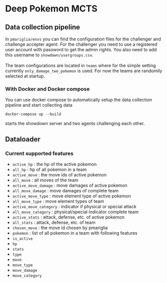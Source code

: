 # Deep Pokemon MCTS

## Data collection pipeline

In ```pmariglia/envs``` you can find the configuration
files for the challenger and challenge accepter agent. 
For the challenger you need to use a registered user account
with password to get the admin rights. You also need to
add this username to ```showdown/usergroups.csv```. <br><br>
The team configurations are located in ```teams``` where
for the simple setting currently ```only_damage_two_pokemon```
is used. For now the teams are randomily selected at startup.

### With Docker and Docker compose

You can use docker compose to automatically setup the
data collection pipeline and start collecting data
```
docker-compose up --build
```
starts the showdown server and two agents 
challenging each other.

## Dataloader

### Current supported features

* `active_hp` : the hp of the active pokemon
* `all_hp` : hp of all pokemon in a team
* `active_move` : the move ids of active pokemon
* `all_move` : all moves of the team
* `active_move_damage` : move damages of active pokemon
* `all_move_damage` : move damages of complete team
* `active_move_type` : move element type of active pokemon
* `all_move_type` : move element types of team
* `active_move_category` : indicator if physical or special attack
* `all_move_category` : physical/special indicator complete team
* `active_stats` : attack, defense, etc. of active pokemon
* `all_stats` : attack, defense, etc. of team
* `chosen_move` : the move id chosen by pmariglia
* `pokemon` : list of all pokemon in a team with following features
 * `is_active`
 * `hp`
 * `stats`
 * `type`
 * `move`
 * `move_type`
 * `move_damage`
 * `move_category`
